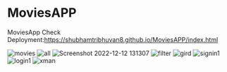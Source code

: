 # MoviesAPP
MoviesApp
Check Deployment:https://shubhamtribhuvan8.github.io/MoviesAPP/index.html

![movies](https://user-images.githubusercontent.com/106821254/207359525-7b353e63-736c-48da-b991-cacfe85a99e7.png)
![all](https://user-images.githubusercontent.com/106821254/207359583-5a118f1f-3c0e-4b9f-a4ba-ac7f858eda04.png)
![Screenshot 2022-12-12 131307](https://user-images.githubusercontent.com/106821254/207359725-60ee9f51-5761-46b3-9129-cedf3d5cc608.png)
![filter](https://user-images.githubusercontent.com/106821254/207359872-3e71a227-60f5-4214-94ce-41fe69b0d5c9.png)
![gird](https://user-images.githubusercontent.com/106821254/207359923-4b812c12-90fc-4585-9c4d-c249d9e48e59.png)
![signin1](https://user-images.githubusercontent.com/106821254/207359960-fc5072df-405f-4db9-9a60-c3e5b723a31b.png)
![login1](https://user-images.githubusercontent.com/106821254/207359976-ad7d62e1-c02b-484c-b5d4-eae1e27f3750.png)
![xman](https://user-images.githubusercontent.com/106821254/207360009-a36ff072-6520-48c2-ada9-6e98baf055b2.png)
